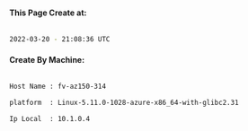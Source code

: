 
   
#### This Page Create at:

```bash

2022-03-20 - 21:08:36 UTC

```

#### Create By Machine:

```bash

Host Name : fv-az150-314

platform  : Linux-5.11.0-1028-azure-x86_64-with-glibc2.31

Ip Local  : 10.1.0.4

```

